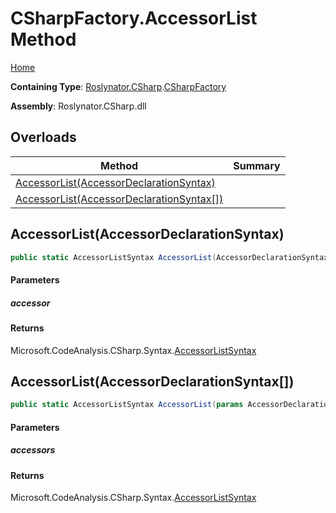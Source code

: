# CSharpFactory\.AccessorList Method

[Home](../../../../README.md)

**Containing Type**: [Roslynator.CSharp](../../README.md)\.[CSharpFactory](../README.md)

**Assembly**: Roslynator\.CSharp\.dll

## Overloads

| Method | Summary |
| ------ | ------- |
| [AccessorList(AccessorDeclarationSyntax)](#Roslynator_CSharp_CSharpFactory_AccessorList_Microsoft_CodeAnalysis_CSharp_Syntax_AccessorDeclarationSyntax_) | |
| [AccessorList(AccessorDeclarationSyntax\[\])](#Roslynator_CSharp_CSharpFactory_AccessorList_Microsoft_CodeAnalysis_CSharp_Syntax_AccessorDeclarationSyntax___) | |

## AccessorList\(AccessorDeclarationSyntax\)<a name="Roslynator_CSharp_CSharpFactory_AccessorList_Microsoft_CodeAnalysis_CSharp_Syntax_AccessorDeclarationSyntax_"></a>

```csharp
public static AccessorListSyntax AccessorList(AccessorDeclarationSyntax accessor)
```

#### Parameters

##### accessor





#### Returns

Microsoft\.CodeAnalysis\.CSharp\.Syntax\.[AccessorListSyntax](https://docs.microsoft.com/en-us/dotnet/api/microsoft.codeanalysis.csharp.syntax.accessorlistsyntax)

## AccessorList\(AccessorDeclarationSyntax\[\]\)<a name="Roslynator_CSharp_CSharpFactory_AccessorList_Microsoft_CodeAnalysis_CSharp_Syntax_AccessorDeclarationSyntax___"></a>

```csharp
public static AccessorListSyntax AccessorList(params AccessorDeclarationSyntax[] accessors)
```

#### Parameters

##### accessors





#### Returns

Microsoft\.CodeAnalysis\.CSharp\.Syntax\.[AccessorListSyntax](https://docs.microsoft.com/en-us/dotnet/api/microsoft.codeanalysis.csharp.syntax.accessorlistsyntax)

